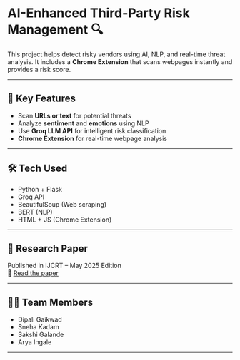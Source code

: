 # AI-Enhanced Third-Party Risk Management 🔍

This project helps detect risky vendors using AI, NLP, and real-time threat analysis. It includes a **Chrome Extension** that scans webpages instantly and provides a risk score.

---

## 🔑 Key Features
- Scan **URLs or text** for potential threats
- Analyze **sentiment** and **emotions** using NLP
- Use **Groq LLM API** for intelligent risk classification
- **Chrome Extension** for real-time webpage analysis

---

## 🛠 Tech Used
- Python + Flask  
- Groq API  
- BeautifulSoup (Web scraping)  
- BERT (NLP)  
- HTML + JS (Chrome Extension)

---

## 📄 Research Paper
Published in IJCRT – May 2025 Edition  
📖 [Read the paper](https://ijcrt.org/viewfull.php?&p_id=IJCRT25A5942)

---

## 👩‍💻 Team Members
- Dipali Gaikwad  
- Sneha Kadam  
- Sakshi Galande  
- Arya Ingale

---
